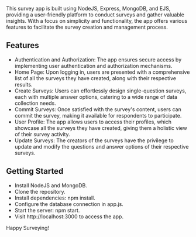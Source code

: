 <p>This survey app is built using NodeJS, Express, MongoDB, and EJS, providing a user-friendly platform to conduct surveys and gather valuable insights. With a focus on simplicity and functionality, the app offers various features to facilitate the survey creation and management process.
</p>
<h2>Features</h2>
<ul>
<li>Authentication and Authorization: The app ensures secure access by implementing user authentication and authorization mechanisms.</li>
<li>Home Page: Upon logging in, users are presented with a comprehensive list of all the surveys they have created, along with their respective results.</li>
<li>Create Surveys: Users can effortlessly design single-question surveys, each with multiple answer options, catering to a wide range of data collection needs.</li>
<li>Commit Surveys: Once satisfied with the survey's content, users can commit the survey, making it available for respondents to participate.</li>
<li>User Profile: The app allows users to access their profiles, which showcase all the surveys they have created, giving them a holistic view of their survey activity.</li>
<li>Update Surveys: The creators of the surveys have the privilege to update and modify the questions and answer options of their respective surveys.</li>
</ul>
<h2>Getting Started</h2>
<ul>
<li>Install NodeJS and MongoDB.</li>
<li>Clone the repository.</li>
<li>Install dependencies: npm install.</li>
<li>Configure the database connection in app.js.</li>
<li>Start the server: npm start.</li>
<li>Visit http://localhost:3000 to access the app.</li>
</ul>
Happy Surveying!

